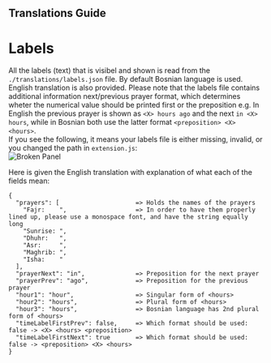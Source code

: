 ## Translations Guide

# Labels

All the labels (text) that is visibel and shown is read from the `./translations/labels.json` file. By default Bosnian language is used. English translation is also provided. Please note that the labels file contains additional information next/previous prayer format, which determines wheter the numerical value should be printed first or the preposition e.g. In English the previous prayer is shown as `<X> hours ago` and the next `in <X> hours`, while in Bosnian both use the latter format `<preposition> <X> <hours>`.  
If you see the following, it means your labels file is either missing, invalid, or you changed the path in `extension.js`:  
![Broken Panel](../assets/broken.png)  


Here is given the English translation with explanation of what each of the fields mean:
```
{
  "prayers": [                     => Holds the names of the prayers
    "Fajr:    ",                   => In order to have them properly lined up, please use a monospace font, and have the string equally long
    "Sunrise: ",
    "Dhuhr:   ",
    "Asr:     ",
    "Maghrib: ",
    "Isha:    "
  ],
  "prayerNext": "in",              => Preposition for the next prayer
  "prayerPrev": "ago",             => Preposition for the previous prayer
  "hour1": "hour",                 => Singular form of <hours>
  "hour2": "hours",                => Plural form of <hours>
  "hour3": "hours",                => Bosnian language has 2nd plural form of <hours>
  "timeLabelFirstPrev": false,     => Which format should be used: false -> <X> <hours> <preposition>
  "timeLabelFirstNext": true       => Which format should be used: false -> <preposition> <X> <hours>
}
``` 